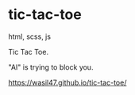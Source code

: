 # tic-tac-toe
html, scss, js


Tic Tac Toe.

"AI" is trying to block you.

https://wasil47.github.io/tic-tac-toe/
